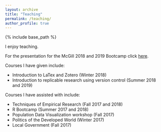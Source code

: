 ```yaml
---
layout: archive
title: "Teaching"
permalink: /teaching/
author_profile: true
---
```


{% include base_path %}

I enjoy teaching. 

For the presentation for the McGill 2018 and 2019 Bootcamp click <a href="https://aengusb.github.io/github_bootcamp/#">here</a>.

Courses I have given include:

* Introduction to LaTex and Zotero (Winter 2018)
* Introduction to replicable research using version control (Summer 2018 and 2019) 

Courses I have assisted with include: 

* Techniques of Empirical Research (Fall 2017 and 2018)
* R Bootcamp (Summer 2017 and 2018)
* Population Data Visualization workshop (Fall 2017)
* Politics of the Developed World (Winter 2017)
* Local Government (Fall 2017)